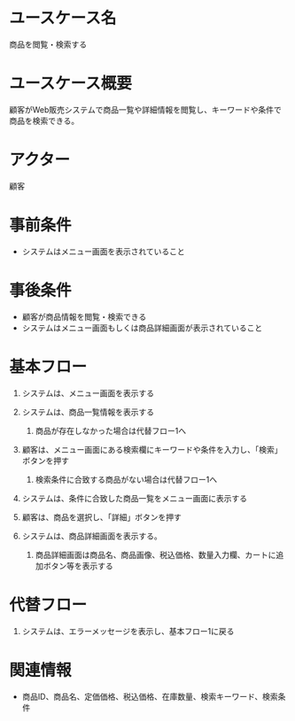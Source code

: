 # ユースケース名
商品を閲覧・検索する

# ユースケース概要
顧客がWeb販売システムで商品一覧や詳細情報を閲覧し、キーワードや条件で商品を検索できる。

# アクター
顧客

# 事前条件
- システムはメニュー画面を表示されていること

# 事後条件
- 顧客が商品情報を閲覧・検索できる
- システムはメニュー画面もしくは商品詳細画面が表示されていること

# 基本フロー
1. システムは、メニュー画面を表示する
2. システムは、商品一覧情報を表示する
   1. 商品が存在しなかった場合は代替フロー1へ
3. 顧客は、メニュー画面にある検索欄にキーワードや条件を入力し、「検索」ボタンを押す  
   1. 検索条件に合致する商品がない場合は代替フロー1へ

4. システムは、条件に合致した商品一覧をメニュー画面に表示する
5. 顧客は、商品を選択し、「詳細」ボタンを押す
6. システムは、商品詳細画面を表示する。
   1. 商品詳細画面は商品名、商品画像、税込価格、数量入力欄、カートに追加ボタン等を表示する

# 代替フロー
1. システムは、エラーメッセージを表示し、基本フロー1に戻る

# 関連情報
- 商品ID、商品名、定価価格、税込価格、在庫数量、検索キーワード、検索条件